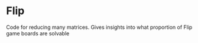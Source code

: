 # Flip
Code for reducing many matrices. Gives insights into what proportion of Flip game boards are solvable
